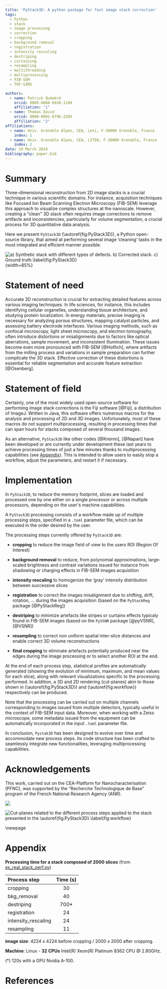 ```yaml
---
title: 'PyStack3D: A python package for fast image stack correction'
tags:
  - Python
  - stack
  - image processing
  - correction
  - cropping
  - background removal
  - registration
  - intensity rescaling
  - destriping
  - curtaining
  - resampling
  - multithreading
  - multiprocessing
  - FIB-SEM
  - TOF-SIMS

authors:
  - name: Patrick Quéméré
    orcid: 0009-0008-6936-1249
    affiliation: "1"
  - name: Thomas David
    orcid: 0000-0002-6796-220X
    affiliation: "2"
affiliations:
  - name: Univ. Grenoble Alpes, CEA, Leti, F-38000 Grenoble, France
    index: 1
  - name: Univ. Grenoble Alpes, CEA, LITEN, F-38000 Grenoble, France
    index: 2
date: 19 March 2024
bibliography: paper.bib
---
```


# Summary

Three-dimensional reconstruction from 2D image stacks is a crucial technique in various scientific domains. For instance, acquisition techniques like Focused Ion Beam Scanning Electron Microscopy (FIB-SEM) leverage this approach to visualize complex structures at the nanoscale. However, creating a "clean" 3D stack often requires image corrections to remove artifacts and inconsistencies, particularly for volume segmentation, a crucial process for 3D quantitative data analysis.

Here we present ``PyStack3D`` (\autoref{fig:PyStack3D}), a Python open-source library, that aimed at performing several image ‘cleaning’ tasks in the most integrated and efficient manner possible.

![a) Synthetic stack with different types of defects. b) Corrected stack. c) Ground truth.\label{fig:PyStack3D}](../doc/_static/pystack3d.png){width=85%}

# Statement of need

Accurate 3D reconstruction is crucial for extracting detailed features across various imaging techniques.
In life sciences, for instance, this includes identifying cellular organelles, understanding tissue architecture, and studying protein localization.
In energy materials, precise imaging is necessary for analyzing porous structures, mapping catalyst particles, and assessing battery electrode interfaces.
Various imaging methods, such as confocal microscopy, light sheet microscopy, and electron tomography, often introduce distortions or misalignments due to factors like optical aberrations, sample movement, and inconsistent illumination.
These issues become even more pronounced with FIB-SEM [@Hoflich], where artifacts from the milling process and variations in sample preparation can further complicate the 3D stack.
Effective correction of these distortions is essential for reliable segmentation and accurate feature extraction [@Osenberg].

# Statement of field

Certainly, one of the most widely used open-source software for performing image stack corrections is the Fiji software [@Fiji], a distribution of ImageJ. Written in Java, this software offers numerous macros for the analysis and processing of 2D and 3D images. Unfortunately, most of these macros do not support multiprocessing, resulting in processing times that can span hours for stacks composed of several thousand images.

As an alternative, ``PyStack3D`` like other codes [@Kreinin], [@Napari] have been developed or are currently under development these last years to achieve processing times of just a few minutes thanks to multiprocessing capabilities (see [Appendix](#appendix)).
This is intended to allow users to easily stop a workflow, adjust the parameters, and restart it if necessary.

# Implementation

In ``PyStack3D``, to reduce the memory footprint, slices are loaded and processed one by one either on a single processor or across multiple processors, depending on the user's machine capabilities.

A ``PyStack3D`` processing consists of a workflow made up of multiple processing steps, specified in a ``.toml`` parameter file, which can be executed in the order desired by the user.

The processing steps currently offered by ``PyStack3D`` are:

* **cropping** to reduce the image field of view to the users ROI (Region Of Interest)

* **background removal** to reduce, from polynomial approximations, large-scaled brightness and contrast variations issued for instance from shadowing or charging effects in FIB-SEM images acquisition

* **intensity rescaling** to homogenize the ‘gray’ intensity distribution between successive slices

* **registration** to correct the images misalignment due to shifting, drift, rotation, … during the images acquisition (based on the ``PyStackReg`` package [@PyStackReg])

* **destriping** to minimize artefacts like stripes or curtains effects typicaly found in FIB-SEM images (based on the ``PyVSNR`` package [@pyVSNR], [@VSNR])

* **resampling** to correct non uniform spatial inter-slice distances and enable correct 3D volume reconstructions

* **final cropping** to eliminate artefacts potentially produced near the edges during the image processing or to select another ROI at the end.

At the end of each process step, statistical profiles are automatically generated (showing the evolution of minimum, maximum, and mean values for each slice), along with relevant visualizations specific to the processing performed. In addition, a 3D and 2D rendering (cut-planes) akin to those shown in (\autoref{fig:PyStack3D}) and (\autoref{fig:workflow}) respectively can be produced.

Note that the processing can be carried out on multiple channels corresponding to images issued from multiple detectors, typically useful in the context of FIB-SEM input data. Moreover, when working with a Zeiss microscope, some metadata issued from the equipment can be automatically incorporated in the input ``.toml`` parameter file.

In conclusion, ``Pystak3D`` has been designed to evolve over time and accommodate new process steps. Its code structure has been crafted to seamlessly integrate new functionalities, leveraging multiprocessing capabilities.

# Acknowledgements

This work, carried out on the CEA-Platform for Nanocharacterisation (PFNC), was supported by the “Recherche Technologique de Base” program of the French National Research Agency (ANR).

![](../doc/_static/workflow_1.png)

![Cut-planes related to the different process steps applied to the stack presented in the \autoref{fig:PyStack3D}.\label{fig:workflow}](../doc/_static/workflow_2.png)

\newpage

# Appendix

**Processing time for a stack composed of 2000 slices** (from [ex_real_stack_perf.py](https://github.com/CEA-MetroCarac/pystack3d/blob/main/examples/ex_real_stack_perf.py))

| Process step        | Time (s) |
|:--------------------|:--------:|
| cropping            |    30    |
| bkg_removal         |    40    |
| destriping          |   700*   |
| registration        |    24    |
| intensity_rescaling |    24    |
| resampling          |    11    |

**image size**: 4224 x 4224 before cropping / 2000 x 2000 after cropping.

**Machine**: Linux - **32 CPUs** Intel(R) Xeon(R) Platinum 8362 CPU @ 2.80GHz.

(*) 120s with a GPU Nvidia A-100.

# References
